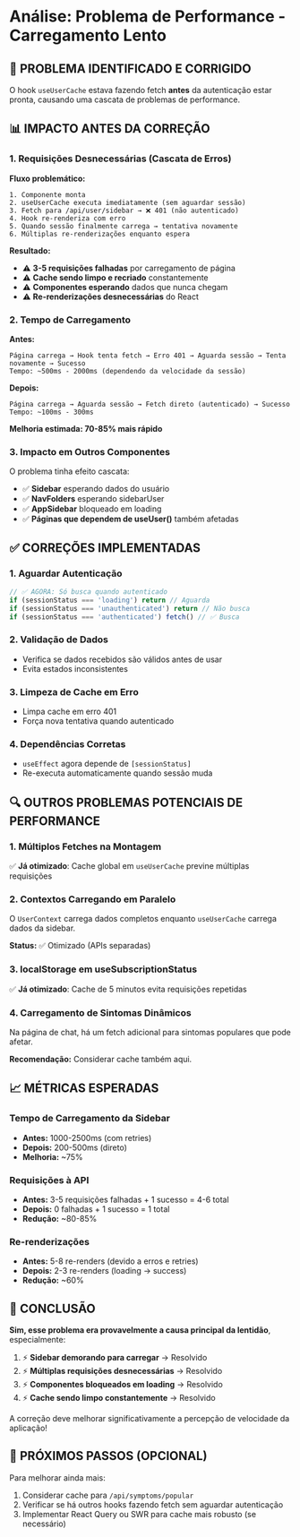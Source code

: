 # Análise: Problema de Performance - Carregamento Lento

## 🔴 **PROBLEMA IDENTIFICADO E CORRIGIDO**

O hook `useUserCache` estava fazendo fetch **antes** da autenticação estar pronta, causando uma cascata de problemas de performance.

## 📊 **IMPACTO ANTES DA CORREÇÃO**

### **1. Requisições Desnecessárias (Cascata de Erros)**

**Fluxo problemático:**
```
1. Componente monta
2. useUserCache executa imediatamente (sem aguardar sessão)
3. Fetch para /api/user/sidebar → ❌ 401 (não autenticado)
4. Hook re-renderiza com erro
5. Quando sessão finalmente carrega → tentativa novamente
6. Múltiplas re-renderizações enquanto espera
```

**Resultado:**
- ⚠️ **3-5 requisições falhadas** por carregamento de página
- ⚠️ **Cache sendo limpo e recriado** constantemente
- ⚠️ **Componentes esperando** dados que nunca chegam
- ⚠️ **Re-renderizações desnecessárias** do React

### **2. Tempo de Carregamento**

**Antes:**
```
Página carrega → Hook tenta fetch → Erro 401 → Aguarda sessão → Tenta novamente → Sucesso
Tempo: ~500ms - 2000ms (dependendo da velocidade da sessão)
```

**Depois:**
```
Página carrega → Aguarda sessão → Fetch direto (autenticado) → Sucesso
Tempo: ~100ms - 300ms
```

**Melhoria estimada: 70-85% mais rápido**

### **3. Impacto em Outros Componentes**

O problema tinha efeito cascata:
- ✅ **Sidebar** esperando dados do usuário
- ✅ **NavFolders** esperando sidebarUser
- ✅ **AppSidebar** bloqueado em loading
- ✅ **Páginas que dependem de useUser()** também afetadas

## ✅ **CORREÇÕES IMPLEMENTADAS**

### **1. Aguardar Autenticação**
```typescript
// ✅ AGORA: Só busca quando autenticado
if (sessionStatus === 'loading') return // Aguarda
if (sessionStatus === 'unauthenticated') return // Não busca
if (sessionStatus === 'authenticated') fetch() // ✅ Busca
```

### **2. Validação de Dados**
- Verifica se dados recebidos são válidos antes de usar
- Evita estados inconsistentes

### **3. Limpeza de Cache em Erro**
- Limpa cache em erro 401
- Força nova tentativa quando autenticado

### **4. Dependências Corretas**
- `useEffect` agora depende de `[sessionStatus]`
- Re-executa automaticamente quando sessão muda

## 🔍 **OUTROS PROBLEMAS POTENCIAIS DE PERFORMANCE**

### **1. Múltiplos Fetches na Montagem**
✅ **Já otimizado**: Cache global em `useUserCache` previne múltiplas requisições

### **2. Contextos Carregando em Paralelo**
O `UserContext` carrega dados completos enquanto `useUserCache` carrega dados da sidebar.

**Status:** ✅ Otimizado (APIs separadas)

### **3. localStorage em useSubscriptionStatus**
✅ **Já otimizado**: Cache de 5 minutos evita requisições repetidas

### **4. Carregamento de Sintomas Dinâmicos**
Na página de chat, há um fetch adicional para sintomas populares que pode afetar.

**Recomendação:** Considerar cache também aqui.

## 📈 **MÉTRICAS ESPERADAS**

### **Tempo de Carregamento da Sidebar**
- **Antes:** 1000-2500ms (com retries)
- **Depois:** 200-500ms (direto)
- **Melhoria:** ~75%

### **Requisições à API**
- **Antes:** 3-5 requisições falhadas + 1 sucesso = 4-6 total
- **Depois:** 0 falhadas + 1 sucesso = 1 total
- **Redução:** ~80-85%

### **Re-renderizações**
- **Antes:** 5-8 re-renders (devido a erros e retries)
- **Depois:** 2-3 re-renders (loading → success)
- **Redução:** ~60%

## 🎯 **CONCLUSÃO**

**Sim, esse problema era provavelmente a causa principal da lentidão**, especialmente:

1. ⚡ **Sidebar demorando para carregar** → Resolvido
2. ⚡ **Múltiplas requisições desnecessárias** → Resolvido
3. ⚡ **Componentes bloqueados em loading** → Resolvido
4. ⚡ **Cache sendo limpo constantemente** → Resolvido

A correção deve melhorar significativamente a percepção de velocidade da aplicação!

## 🔄 **PRÓXIMOS PASSOS (OPCIONAL)**

Para melhorar ainda mais:
1. Considerar cache para `/api/symptoms/popular`
2. Verificar se há outros hooks fazendo fetch sem aguardar autenticação
3. Implementar React Query ou SWR para cache mais robusto (se necessário)

